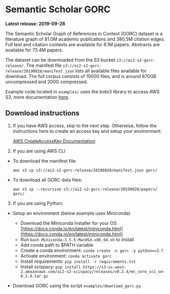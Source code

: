 # Semantic Scholar GORC

**Latest release: 2019-09-28**

The Semantic Scholar Graph of References in Context (GORC) dataset is a literature graph of 81.0M academic publications and 380.5M citation edges. 
Full text and citation contexts are available for 8.1M papers. Abstracts are available for 73.4M papers.

The dataset can be downloaded from the S3 bucket `s3://ai2-s2-gorc-release/`. 
The manifest file `s3://ai2-s2-gorc-release/20190928/manifest.json` lists all available files available for download.
The full corpus consists of 10000 files, and is around 870GB uncompressed and 200G compressed.

Example code located in `examples/` uses the boto3 library to access AWS S3, more documentation [here](https://boto3.amazonaws.com/v1/documentation/api/latest/guide/s3-examples.html).

## Download instructions

1. If you have AWS access, skip to the next step. Otherwise, follow the instructions here to create an access key and setup your environment:

    [AWS CreateAccessKey Documentation](https://docs.aws.amazon.com/IAM/latest/UserGuide/id_credentials_access-keys.html#Using_CreateAccessKey)

2. If you are using AWS CLI

* To download the manifest file:

    `aws s3 cp s3://ai2-s2-gorc-release/20190928/manifest.json gorc/`

* To download all GORC data files:

    `aws s3 cp --recursive s3://ai2-s2-gorc-release/20190928/papers/ gorc/`

3. If you are using Python:

* Setup an environment (below example uses Miniconda)
    * Download the Miniconda installer for your OS: [https://docs.conda.io/en/latest/miniconda.html](https://docs.conda.io/en/latest/miniconda.html)
    * Run `bash Miniconda-3.5.5-MacOSX-x86_64.sh` to install
    * Add conda path to $PATH variable
    * Create a conda environment: `conda create -n gorc -y python==3.7`
    * Activate environment: `conda activate gorc`
    * Install requirements: `pip install -r requirements.txt`
    * Install scispacy: `pip install https://s3-us-west-2.amazonaws.com/ai2-s2-scispacy/releases/v0.2.4/en_core_sci_sm-0.2.4.tar.gz`
    
* Download GORC using the script `examples/download_gorc.py`